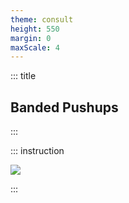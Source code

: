 ```yaml
---
theme: consult
height: 550
margin: 0
maxScale: 4
---
```

<!-- slide template="[[gym-ex]]" -->

::: title
## Banded Pushups
:::

::: instruction

![](https://gymbeam.cz/blog/wp-content/uploads/2021/10/09-Asisted-bands-push-ups.gif)<!-- element style="width:500px;object-fit:contain" -->

:::